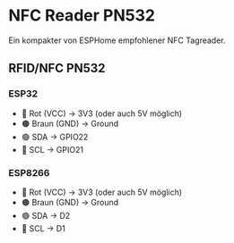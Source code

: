 # NFC Reader PN532
Ein kompakter von ESPHome empfohlener NFC Tagreader.


## RFID/NFC PN532

### ESP32
- 🔴 Rot (VCC) → 3V3 (oder auch 5V möglich)  
- 🟤 Braun (GND) → Ground  
- 🟢 SDA → GPIO22  
- 🔵 SCL → GPIO21  

### ESP8266
- 🔴 Rot (VCC) → 3V3 (oder auch 5V möglich)  
- 🟤 Braun (GND) → Ground  
- 🟢 SDA → D2  
- 🔵 SCL → D1

